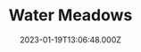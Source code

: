 ---
date: 2023-01-19T13:06:48.000Z
title: Water Meadows
latitude: 52.038561169492404
longitude: 0.7234260806208037
category: checkin
---